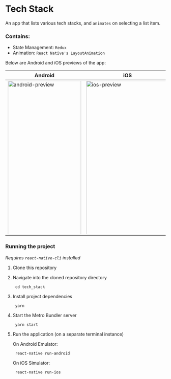 # Tech Stack
An app that lists various tech stacks, and `animates` on selecting a list item.

### Contains:
- State Management: `Redux`
- Animation: `React Native's LayoutAnimation`

Below are Android and iOS previews of the app:

| Android  | iOS  |
|---|---|
| <img alt="android-preview" src="https://i.ibb.co/LnTyfbK/techstack-android.gif" height="480" width="230" />  | <img alt="ios-preview" src="https://i.ibb.co/LSwhrhV/techstack-ios.gif" height="480" width="260" />  |

### Running the project
_Requires `react-native-cli` installed_

1. Clone this repository

2. Navigate into the cloned repository directory

        cd tech_stack

3. Install project dependencies

        yarn

4. Start the Metro Bundler server

        yarn start

5. Run the application (on a separate terminal instance)

    On Android Emulator:

        react-native run-android

    On iOS Simulator:

        react-native run-ios
